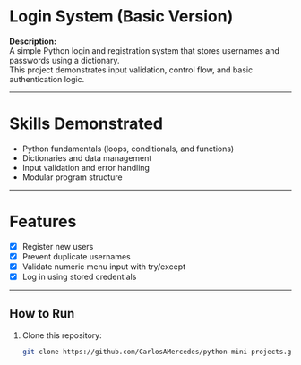 # Login System (Basic Version)

**Description:**  
A simple Python login and registration system that stores usernames and passwords using a dictionary.  
This project demonstrates input validation, control flow, and basic authentication logic.

---

# Skills Demonstrated
- Python fundamentals (loops, conditionals, and functions)
- Dictionaries and data management
- Input validation and error handling
- Modular program structure

---

# Features
- [x] Register new users
- [x] Prevent duplicate usernames
- [x] Validate numeric menu input with try/except
- [x] Log in using stored credentials

---

## How to Run
1. Clone this repository:
   ```bash
   git clone https://github.com/CarlosAMercedes/python-mini-projects.git